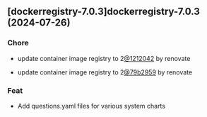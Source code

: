 

## [dockerregistry-7.0.3]dockerregistry-7.0.3 (2024-07-26)

### Chore



- update container image registry to 2[@1212042](https://github.com/1212042) by renovate

- update container image registry to 2[@79b2959](https://github.com/79b2959) by renovate

### Feat



- Add questions.yaml files for various system charts